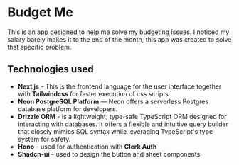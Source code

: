 # Budget Me
This is an app designed to help me solve my budgeting issues. I noticed my salary barely makes it to the end of the month, this app was created to solve that specific problem.

## Technologies used
* __Next js__ - This is the frontend language for the user interface together with __Tailwindcss__ for faster execution of css scripts
* __Neon PostgreSQL Platform__ — Neon offers a serverless Postgres database platform for developers.
* __Drizzle ORM__ - is a lightweight, type-safe TypeScript ORM designed for interacting with databases. It offers a flexible and intuitive query builder that closely mimics SQL syntax while leveraging TypeScript's type system for safety.
* __Hono__ - used for authentication with **Clerk Auth**
* __Shadcn-ui__ - used to design the button and sheet components


